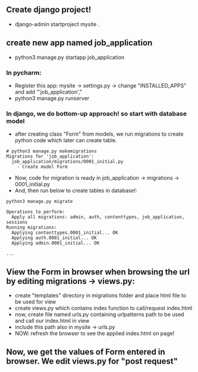 ## Create django project!
* django-admin startproject mysite .
## create new app named job_application
* python3 manage.py startapp job_application
### In pycharm:
* Register this app: mysite -> settings.py -> change "INSTALLED_APPS" and add  "'job_application',"
* python3 manage.py runserver

### In django, we do bottom-up approach! so start with database model
* after creating class "Form" from models, we run migrations to create python code which later can 
create table.  
```
# python3 manage.py makemigrations
Migrations for 'job_application':
  job_application/migrations/0001_initial.py
    - Create model Form
```
* Now, code for migration is ready in job_application -> migrations -> 0001_initial.py
* And, then run below to create tables in database!:
```
python3 manage.py migrate

Operations to perform:
  Apply all migrations: admin, auth, contenttypes, job_application, sessions
Running migrations:
  Applying contenttypes.0001_initial... OK
  Applying auth.0001_initial... OK
  Applying admin.0001_initial... OK

...
```
## View the Form in browser when browsing the url by editing migrations -> views.py:
* create "templates" directory in migrations folder and place html file to be used for view
* create views.py which contains index function to call/request index.html
* now, create file named urls.py containing urlpatterns path to be used and call our index.html in view
* include this path also in mysite -> urls.py
* NOW: refresh the browser to see the applied index.html on page! 

## Now, we get the values of Form entered in browser. We edit  views.py for "post request"
